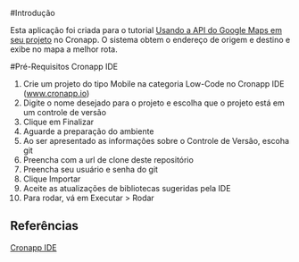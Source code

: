 #Introdução

Esta aplicação foi criada para o tutorial [Usando a API do Google Maps em seu projeto](https://docs.cronapp.io/display/CRON2/Usando+a+API+do+Google+Maps+em+seu+projeto) no Cronapp. O sistema obtem o endereço de origem e destino e exibe no mapa a melhor rota. 

#Pré-Requisitos
Cronapp IDE

1. Crie um projeto do tipo Mobile na categoria Low-Code no Cronapp IDE (www.cronapp.io)
2. Digite o nome desejado para o projeto e escolha que o projeto está em um controle de versão
3. Clique em Finalizar
4. Aguarde a preparação do ambiente
3. Ao ser apresentado as informações sobre o Controle de Versão, escoha git
4. Preencha com a url de clone deste repositório
5. Preencha seu usuário e senha do git
6. Clique Importar
7. Aceite as atualizações de bibliotecas sugeridas pela IDE
8. Para rodar, vá em Executar > Rodar

## Referências

[Cronapp IDE](http://www.cronapp.io/)
